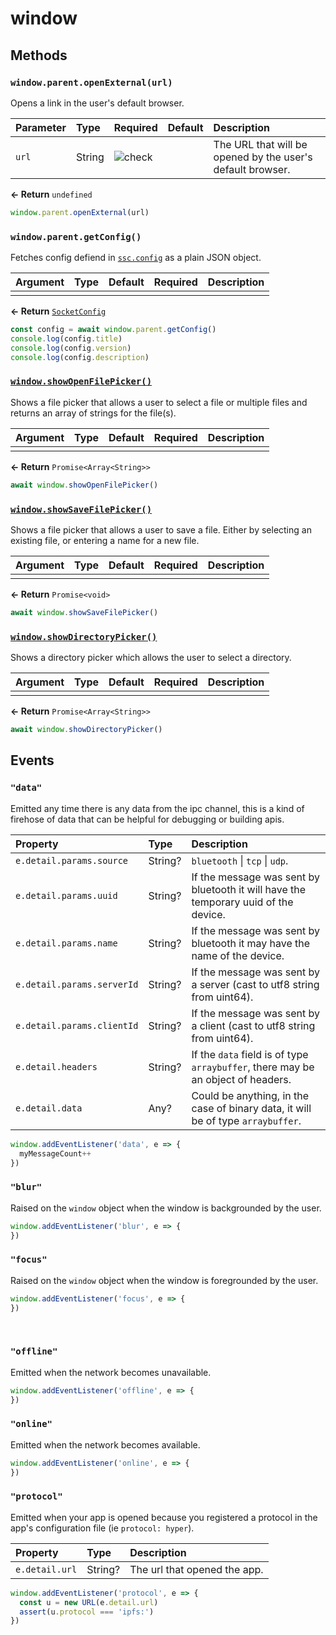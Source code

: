 # window

## Methods

### `window.parent.openExternal(url)`
Opens a link in the user's default browser.

| Parameter | Type | Required | Default | Description |
| :--- | :--- | :--- | :--- | :--- |
| `url` | String | ![check](/images/icons/checkmark.svg) | | The URL that will be opened by the user's default browser. |

**&larr; Return** `undefined`

```ts
window.parent.openExternal(url)
```

### `window.parent.getConfig()`
Fetches config defiend in [`ssc.config`](/config) as a plain JSON object.

| Argument | Type | Default | Required | Description |
| :--- | :--- | :--- | :--- | :--- |
|      |      |      |      |      |

**&larr; Return** [`SocketConfig`](/config)

```ts
const config = await window.parent.getConfig()
console.log(config.title)
console.log(config.version)
console.log(config.description)
```

### [`window.showOpenFilePicker()`](https://developer.mozilla.org/en-US/docs/Web/API/Window/showOpenFilePicker)
Shows a file picker that allows a user to select a file or multiple files and
returns an array of strings for the file(s).

| Argument | Type | Default | Required | Description |
| :--- | :--- | :--- | :--- | :--- |
|      |      |      |      |      |

**&larr; Return** `Promise<Array<String>>`

```js
await window.showOpenFilePicker()
```


### [`window.showSaveFilePicker()`](https://developer.mozilla.org/en-US/docs/Web/API/window/showSaveFilePicker)

Shows a file picker that allows a user to save a file. Either by selecting an
existing file, or entering a name for a new file.

| Argument | Type | Default | Required | Description |
| :--- | :--- | :--- | :--- | :--- |
|      |      |      |      |      |


**&larr; Return** `Promise<void>`

```js
await window.showSaveFilePicker()
```

### [`window.showDirectoryPicker()`](https://developer.mozilla.org/en-US/docs/Web/API/window/showDirectoryPicker)

Shows a directory picker which allows the user to select a directory.

| Argument | Type | Default | Required | Description |
| :--- | :--- | :--- | :--- | :--- |
|      |      |      |      |      |


**&larr; Return** `Promise<Array<String>>`

```js
await window.showDirectoryPicker()
```

## Events

### `"data"`

Emitted any time there is any data from the ipc channel, this
is a kind of firehose of data that can be helpful for debugging or building apis.

| Property | Type | Description |
| :--- | :--- | :--- |
| `e.detail.params.source` | String? | `bluetooth` \| `tcp` \| `udp`. |
| `e.detail.params.uuid` | String? | If the message was sent by bluetooth it will have the temporary uuid of the device. |
| `e.detail.params.name` | String? | If the message was sent by bluetooth it may have the name of the device. |
| `e.detail.params.serverId` | String? | If the message was sent by a server (cast to utf8 string from uint64). |
| `e.detail.params.clientId` | String? | If the message was sent by a client (cast to utf8 string from uint64). |
| `e.detail.headers` | String? | If the `data` field is of type `arraybuffer`, there may be an object of headers. |
| `e.detail.data` | Any? | Could be anything, in the case of binary data, it will be of type `arraybuffer`. |

```js
window.addEventListener('data', e => {
  myMessageCount++
})
```

### `"blur"`
Raised on the `window` object when the window is backgrounded by the user.

```js
window.addEventListener('blur', e => {
})
```

### `"focus"`
Raised on the `window` object when the window is foregrounded by the user.

```js
window.addEventListener('focus', e => {
})
```

<br/>

### `"offline"`

Emitted when the network becomes unavailable.

```js
window.addEventListener('offline', e => {
})
```

### `"online"`

Emitted when the network becomes available.

```js
window.addEventListener('online', e => {
})
```

### `"protocol"`

Emitted when your app is opened because you registered a protocol in the app's
configuration file (ie `protocol: hyper`).

| Property | Type | Description |
| :--- | :--- | :--- |
| `e.detail.url` | String? | The url that opened the app. |

```js
window.addEventListener('protocol', e => {
  const u = new URL(e.detail.url)
  assert(u.protocol === 'ipfs:')
})
```
